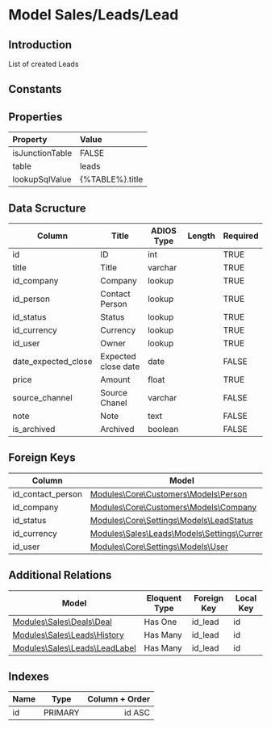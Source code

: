 # Model Sales/Leads/Lead

## Introduction

List of created Leads

## Constants

## Properties

| Property        | Value           |
| :-------------- | :-------------- |
| isJunctionTable | FALSE           |
| table           | leads           |
| lookupSqlValue  | {%TABLE%}.title |

## Data Scructure

| Column              | Title               | ADIOS Type | Length | Required |
| ------------------- | ------------------- | ---------- | ------ | -------- |
| id                  | ID                  | int        |        | TRUE     |
| title               | Title               | varchar    |        | TRUE     |
| id_company          | Company             | lookup     |        | TRUE     |
| id_person           | Contact Person      | lookup     |        | TRUE     |
| id_status           | Status              | lookup     |        | TRUE     |
| id_currency         | Currency            | lookup     |        | TRUE     |
| id_user             | Owner               | lookup     |        | TRUE     |
| date_expected_close | Expected close date | date       |        | FALSE    |
| price               | Amount              | float      |        | TRUE     |
| source_channel      | Source Chanel       | varchar    |        | FALSE    |
| note                | Note                | text       |        | FALSE    |
| is_archived         | Archived            | boolean    |        | FALSE    |

## Foreign Keys

| Column            | Model                                                                                  | Relation | OnUpdate | OnDelete |
| ----------------- | -------------------------------------------------------------------------------------- | -------- | -------- | -------- |
| id_contact_person | [Modules\Core\Customers\Models\Person](Person.md)                                      | 1:1      | Cascade  | Restrict |
| id_company        | [Modules\Core\Customers\Models\Company](Company.md)                                    | 1:1      | Cascade  | Restrict |
| id_status         | [Modules\Core\Settings\Models\LeadStatus](../../../Core/Settings/Models/LeadStatus.md) | 1:1      | Cascade  | Restrict |
| id_currency       | [Modules\Sales\Leads\Models\Settings\Currency](Currency.md)                            | 1:1      | Cascade  | Restrict |
| id_user           | [Modules\Core\Settings\Models\User]()                                                  | 1:1      | Cascade  | Restrict |

## Additional Relations

| Model                                                  | Eloquent Type | Foreign Key | Local Key |
| ------------------------------------------------------ | ------------- | ----------- | --------- |
| [Modules\Sales\Deals\Deal](../../Deals/Models/Deal.md) | Has One       | id_lead     | id        |
| [Modules\Sales\Leads\History](History.md)              | Has Many      | id_lead     | id        |
| [Modules\Sales\Leads\LeadLabel](LeadLabel.md)          | Has Many      | id_lead     | id        |

## Indexes

| Name |  Type   | Column + Order |
| :--- | :-----: | -------------: |
| id   | PRIMARY |         id ASC |
